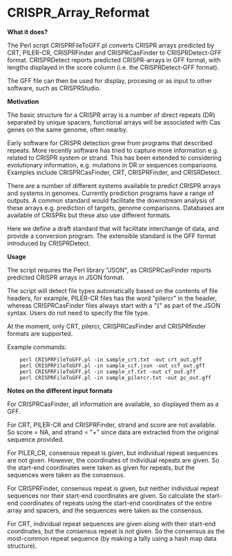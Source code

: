# CRISPR_Array_Reformat

**What it does?**

The Perl script CRISPRFileToGFF.pl converts CRISPR arrays predicted by CRT, PILER-CR, CRISPRFinder and CRISPRCasFinder to CRISPRDetect-GFF format. CRISPRDetect reports predicted CRISPR-arrays in GFF format, with lengths displayed in the score column (i.e. the CRISPRDetect-GFF format).

The GFF file can then be used for display, procesing or as input to other software, such as CRISPRStudio.

**Motivation**

The basic structure for a CRISPR array is a number of direct repeats (DR) separated by unique spacers, functional arrays will be associated with Cas genes on the same genome, often nearby.

Early software for CRISPR detection grew from programs that described repeats. More recently software has tried to capture more information e.g. related to CRISPR system or strand. This has been extended to considering evolutionary information, e.g. mutations in DR or sequences comparisons. Examples include CRISPRCasFinder, CRT, CRISPRFinder, and CRISRDetect.

There are a number of different systems available to predict CRISPR arrays and systems in genomes. Currently prediction programs have a range of outputs. A common standard would facilitate the downstream analysis of these arrays e.g. prediction of  targets, genome comparisons. Databases are available of CRISPRs but these also use different formats.

Here we define a draft standard that will facilitate interchange of data, and provide a conversion program. The extensible standard is the GFF format introduced by CRISPRDetect.

**Usage**

The script requires the Perl library "JSON", as CRISPRCasFinder reports predicted CRISPR arrays in JSON format. 

The script will detect file types automatically based on the contents of file headers, for example, PILER-CR files has the word "pilercr" in the header, whereas CRISPRCasFinder files always start with a "{" as part of the JSON syntax. Users do not need to specify the file type. 

At the moment, only CRT, pilercr, CRISPRCasFinder and CRISPRfinder formats are supported.

Example commands:

        perl CRISPRFileToGFF.pl -in sample_crt.txt -out crt_out.gff
        perl CRISPRFileToGFF.pl -in sample_ccf.json -out ccf_out.gff
        perl CRISPRFileToGFF.pl -in sample_cf.txt -out cf_out.gff
        perl CRISPRFileToGFF.pl -in sample_pilercr.txt -out pc_out.gff
        
**Notes on the different input formats**

For CRISPRCasFinder, all information are available, so displayed them as a GFF.

For CRT, PILER-CR and CRISPRFinder, strand and score are not available. So score = NA, and strand = "+" since data are extracted from the original sequence provided.

For PILER_CR, consensus repeat is given, but individual repeat sequences are not given. However, the coordinates of individual repeats are given. So the start-end coordinates were taken as given for repeats, but the sequences were taken as the consensus.

For CRISPRFinder, consensus repeat is given, but neither individual repeat sequences nor their start-end coordinates are given. So calculate the start-end coordinates of repeats using the start-end coordinates of the entire array and spacers, and the sequences were taken as the consensus.

For CRT, individual repeat sequences are given along with their start-end coordinates, but the consensus repeat is not given​. So the consensus as the most-common repeat sequence (by making a tally using a hash map data structure).


